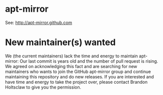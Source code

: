 apt-mirror
==========

See: http://apt-mirror.github.com

New maintainer(s) wanted
========================

We (the current maintainers) lack the time and energy to maintain apt-mirror:
Our last commit is years old and the number of pull request is rising. We
agreed on acknowledging this fact and are searching for new maintainers who
wants to join the GitHub apt-mirror group and continue maintaining this
repository and do new releases. If you are interested and have time and energy
to take the project over, please contact Brandon Holtsclaw to give you the
permission.

